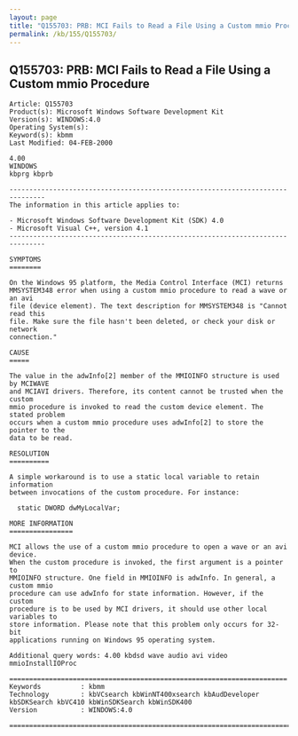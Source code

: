 ```yaml
---
layout: page
title: "Q155703: PRB: MCI Fails to Read a File Using a Custom mmio Procedure"
permalink: /kb/155/Q155703/
---
```


## Q155703: PRB: MCI Fails to Read a File Using a Custom mmio Procedure

	Article: Q155703
	Product(s): Microsoft Windows Software Development Kit
	Version(s): WINDOWS:4.0
	Operating System(s): 
	Keyword(s): kbmm
	Last Modified: 04-FEB-2000
	
	4.00
	WINDOWS
	kbprg kbprb
	
	-------------------------------------------------------------------------------
	The information in this article applies to:
	
	- Microsoft Windows Software Development Kit (SDK) 4.0 
	- Microsoft Visual C++, version 4.1 
	-------------------------------------------------------------------------------
	
	SYMPTOMS
	========
	
	On the Windows 95 platform, the Media Control Interface (MCI) returns
	MMSYSTEM348 error when using a custom mmio procedure to read a wave or an avi
	file (device element). The text description for MMSYSTEM348 is "Cannot read this
	file. Make sure the file hasn't been deleted, or check your disk or network
	connection."
	
	CAUSE
	=====
	
	The value in the adwInfo[2] member of the MMIOINFO structure is used by MCIWAVE
	and MCIAVI drivers. Therefore, its content cannot be trusted when the custom
	mmio procedure is invoked to read the custom device element. The stated problem
	occurs when a custom mmio procedure uses adwInfo[2] to store the pointer to the
	data to be read.
	
	RESOLUTION
	==========
	
	A simple workaround is to use a static local variable to retain information
	between invocations of the custom procedure. For instance:
	
	  static DWORD dwMyLocalVar;
	
	MORE INFORMATION
	================
	
	MCI allows the use of a custom mmio procedure to open a wave or an avi device.
	When the custom procedure is invoked, the first argument is a pointer to
	MMIOINFO structure. One field in MMIOINFO is adwInfo. In general, a custom mmio
	procedure can use adwInfo for state information. However, if the custom
	procedure is to be used by MCI drivers, it should use other local variables to
	store information. Please note that this problem only occurs for 32-bit
	applications running on Windows 95 operating system.
	
	Additional query words: 4.00 kbdsd wave audio avi video mmioInstallIOProc
	
	======================================================================
	Keywords          : kbmm 
	Technology        : kbVCsearch kbWinNT400xsearch kbAudDeveloper kbSDKSearch kbVC410 kbWinSDKSearch kbWinSDK400
	Version           : WINDOWS:4.0
	
	=============================================================================
	
